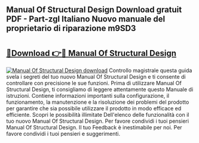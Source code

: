 ## Manual Of Structural Design Download gratuit PDF - Part-zgI Italiano Nuovo manuale del proprietario di riparazione m9SD3

# <h2><a href="http://dfevqhj.blite.top/?on=Manual+Of+Structural+Design">🔗Download 👉🔴 Manual Of Structural Design</a></h2>

[![Manual Of Structural Design download](https://i.imgur.com/lujVjoI.png)](http://dfevqhj.blite.top/?on=Manual+Of+Structural+Design)
Controllo magistrale questa guida svela i segreti del tuo nuovo Manual Of Structural Design e ti consente di controllare con precisione le sue funzioni. Prima di utilizzare Manual Of Structural Design, ti consigliamo di leggere attentamente questo Manuale di istruzioni. Contiene informazioni importanti sulla configurazione, il funzionamento, la manutenzione e la risoluzione dei problemi del prodotto per garantire che sia possibile utilizzare il prodotto in modo efficace ed efficiente. Scopri le possibilità illimitate Dell'elenco delle funzionalità con il tuo nuovo Manual Of Structural Design. Per favore condividi i tuoi pensieri Manual Of Structural Design. Il tuo Feedback è inestimabile per noi. Per favore condividi i tuoi pensieri e suggerimenti.
